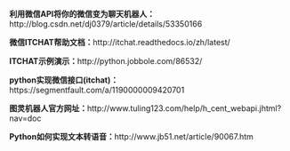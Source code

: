 <p><b>利用微信API将你的微信变为聊天机器人：</b>http://blog.csdn.net/dj0379/article/details/53350166</p>
<p><b>微信ITCHAT帮助文档：</b>http://itchat.readthedocs.io/zh/latest/</p>
<p><b>ITCHAT示例演示：</b>http://python.jobbole.com/86532/</p>
<p><b>python实现微信接口(itchat)：</b>https://segmentfault.com/a/1190000009420701</p>
<p><b>图灵机器人官方网址：</b>http://www.tuling123.com/help/h_cent_webapi.jhtml?nav=doc</p>
<p><b>Python如何实现文本转语音：</b>http://www.jb51.net/article/90067.htm</p>
